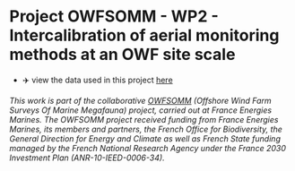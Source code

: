 # Project OWFSOMM - WP2 - Intercalibration of aerial monitoring methods at an OWF site scale

- :airplane: view the data used in this project [here](https://github.com/maudqueroue/OWFSOMM/tree/main/data)


*This work is part of the collaborative [OWFSOMM](https://www.france-energies-marines.org/projets/owfsomm/) (Offshore Wind Farm Surveys Of Marine Megafauna) project, carried out at France Energies Marines. The OWFSOMM project received funding from France Energies Marines, its members and partners, the French Office for Biodiversity, the General Direction for Energy and Climate as well as French State funding managed by the French National Research Agency under the France 2030 Investment Plan (ANR-10-IEED-0006-34).* 

